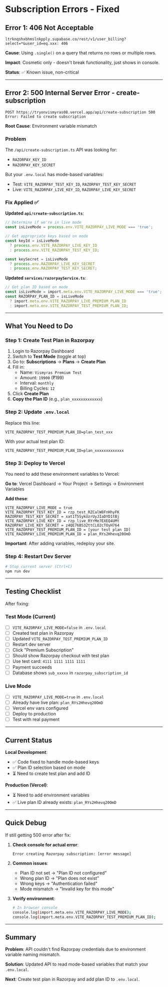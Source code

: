 # Subscription Errors - Fixed

## Error 1: 406 Not Acceptable
```
ltrknqshxbhmslnkpply.supabase.co/rest/v1/user_billing?select=*&user_id=eq.xxx: 406
```

**Cause**: Using `.single()` on a query that returns no rows or multiple rows.

**Impact**: Cosmetic only - doesn't break functionality, just shows in console.

**Status**: ✅ Known issue, non-critical

---

## Error 2: 500 Internal Server Error - create-subscription
```
POST https://tryonvismyras08.vercel.app/api/create-subscription 500
Error: Failed to create subscription
```

**Root Cause**: Environment variable mismatch

### Problem
The `/api/create-subscription.ts` API was looking for:
- `RAZORPAY_KEY_ID`
- `RAZORPAY_KEY_SECRET`

But your `.env.local` has mode-based variables:
- Test: `VITE_RAZORPAY_TEST_KEY_ID`, `RAZORPAY_TEST_KEY_SECRET`
- Live: `VITE_RAZORPAY_LIVE_KEY_ID`, `RAZORPAY_LIVE_KEY_SECRET`

### Fix Applied ✅

**Updated `api/create-subscription.ts`**:
```typescript
// Determine if we're in live mode
const isLiveMode = process.env.VITE_RAZORPAY_LIVE_MODE === 'true';

// Get appropriate keys based on mode
const keyId = isLiveMode 
  ? process.env.VITE_RAZORPAY_LIVE_KEY_ID 
  : process.env.VITE_RAZORPAY_TEST_KEY_ID;

const keySecret = isLiveMode
  ? process.env.RAZORPAY_LIVE_KEY_SECRET
  : process.env.RAZORPAY_TEST_KEY_SECRET;
```

**Updated `services/razorpayService.ts`**:
```typescript
// Get plan ID based on mode
const isLiveMode = import.meta.env.VITE_RAZORPAY_LIVE_MODE === 'true';
const RAZORPAY_PLAN_ID = isLiveMode
  ? import.meta.env.VITE_RAZORPAY_LIVE_PREMIUM_PLAN_ID
  : import.meta.env.VITE_RAZORPAY_TEST_PREMIUM_PLAN_ID;
```

---

## What You Need to Do

### Step 1: Create Test Plan in Razorpay
1. Login to Razorpay Dashboard
2. Switch to **Test Mode** (toggle at top)
3. Go to: **Subscriptions** → **Plans** → **Create Plan**
4. Fill in:
   - Name: `Vismyras Premium Test`
   - Amount: `19900` (₹199)
   - Interval: `monthly`
   - Billing Cycles: `12`
5. Click **Create Plan**
6. **Copy the Plan ID** (e.g., `plan_xxxxxxxxxxxxx`)

### Step 2: Update `.env.local`
Replace this line:
```env
VITE_RAZORPAY_TEST_PREMIUM_PLAN_ID=plan_test_xxx
```

With your actual test plan ID:
```env
VITE_RAZORPAY_TEST_PREMIUM_PLAN_ID=plan_xxxxxxxxxxxxx
```

### Step 3: Deploy to Vercel
You need to add these environment variables to Vercel:

**Go to**: Vercel Dashboard → Your Project → Settings → Environment Variables

**Add these**:
```
VITE_RAZORPAY_LIVE_MODE = true
VITE_RAZORPAY_TEST_KEY_ID = rzp_test_RZCalW8FnHhyFK
RAZORPAY_TEST_KEY_SECRET = xat1T5SykUzrUyJIaDYD1tBj
VITE_RAZORPAY_LIVE_KEY_ID = rzp_live_RYrMe7EXEQ4UMt
RAZORPAY_LIVE_KEY_SECRET = z4QE76BS32ttCLO2cTOyH764
VITE_RAZORPAY_TEST_PREMIUM_PLAN_ID = [your test plan ID]
VITE_RAZORPAY_LIVE_PREMIUM_PLAN_ID = plan_RYs2Hhevq20OmD
```

**Important**: After adding variables, redeploy your site.

### Step 4: Restart Dev Server
```bash
# Stop current server (Ctrl+C)
npm run dev
```

---

## Testing Checklist

After fixing:

### Test Mode (Current)
- [ ] `VITE_RAZORPAY_LIVE_MODE=false` in `.env.local`
- [ ] Created test plan in Razorpay
- [ ] Updated `VITE_RAZORPAY_TEST_PREMIUM_PLAN_ID`
- [ ] Restart dev server
- [ ] Click "Premium Subscription"
- [ ] Should show Razorpay checkout with test plan
- [ ] Use test card: `4111 1111 1111 1111`
- [ ] Payment succeeds
- [ ] Database shows `sub_xxxxx` in `razorpay_subscription_id`

### Live Mode
- [ ] `VITE_RAZORPAY_LIVE_MODE=true` in `.env.local`
- [ ] Already have live plan: `plan_RYs2Hhevq20OmD`
- [ ] Vercel env vars configured
- [ ] Deploy to production
- [ ] Test with real payment

---

## Current Status

**Local Development**:
- ✅ Code fixed to handle mode-based keys
- ✅ Plan ID selection based on mode
- ⏳ Need to create test plan and add ID

**Production (Vercel)**:
- ⏳ Need to add environment variables
- ✅ Live plan ID already exists: `plan_RYs2Hhevq20OmD`

---

## Quick Debug

If still getting 500 error after fix:

1. **Check console for actual error**:
   ```
   Error creating Razorpay subscription: [error message]
   ```

2. **Common issues**:
   - Plan ID not set → "Plan ID not configured"
   - Wrong plan ID → "Plan does not exist"
   - Wrong keys → "Authentication failed"
   - Mode mismatch → "Invalid key for this mode"

3. **Verify environment**:
   ```bash
   # In browser console
   console.log(import.meta.env.VITE_RAZORPAY_LIVE_MODE);
   console.log(import.meta.env.VITE_RAZORPAY_TEST_PREMIUM_PLAN_ID);
   ```

---

## Summary

**Problem**: API couldn't find Razorpay credentials due to environment variable naming mismatch.

**Solution**: Updated API to read mode-based variables that match your `.env.local`.

**Next**: Create test plan in Razorpay and add plan ID to `.env.local`.
